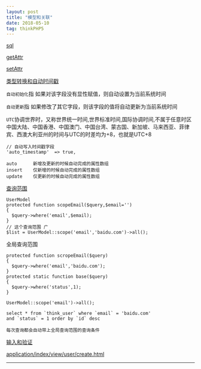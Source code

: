 ```yaml
---
layout: post
title: "模型和关联"
date: 2018-05-10
tag: thinkPHP5
---
```


[sql](https://github.com/Haixiewei/Haixiewei.github.io/blob/master/_posts/tp5.0/sql.php)

[getAttr](https://github.com/Haixiewei/Haixiewei.github.io/blob/master/_posts/tp5.0/getAttr.php)

[setAttr](https://github.com/Haixiewei/Haixiewei.github.io/blob/master/_posts/tp5.0/setAttr.php)

[类型转换和自动时间戳](https://github.com/Haixiewei/Haixiewei.github.io/blob/master/_posts/tp5.0/type.php)

`自动初始化`指 如果对该字段没有显性赋值，则自动设置为当前系统时间

`自动更新`指 如果修改了其它字段，则该字段的值将自动更新为当前系统时间

`UTC`协调世界时，又称世界统一时间,世界标准时间,国际协调时间,不属于任意时区<br>
中国大陆、中国香港、中国澳门、中国台湾、蒙古国、新加坡、马来西亚、菲律宾、西澳大利亚州的时间与UTC的时差均为+8，也就是UTC+8

```
// 自动写入时间戳字段
'auto_timestamp'  => true,
```

```
auto      新增及更新的时候自动完成的属性数组
insert    仅新增的时候自动完成的属性数组
update    仅更新的时候自动完成的属性数组
```

[查询范围](https://github.com/Haixiewei/Haixiewei.github.io/blob/master/_posts/tp5.0/scope.php)

```
UserModel
protected function scopeEmail($query,$email='')
{
  $query->where('email',$email);
}
// 这个查询范围 广
$list = UserModel::scope('email','baidu.com')->all();
```

全局查询范围

```
protected function scropeEmail($query)
{
  $query->where('email','baidu.com');
}
protected static function base($query)
{
  $query->where('status',1);
}

UserModel::scope('email')->all();

select * from `think_user` where `email` = 'baidu.com'
and `status` = 1 order by `id` desc

每次查询都会自动带上全局查询范围的查询条件
```

[输入和验证](https://github.com/Haixiewei/Haixiewei.github.io/blob/master/_posts/tp5.0/.php)

[application/index/view/user/create.html](https://github.com/Haixiewei/Haixiewei.github.io/blob/master/_posts/tp5.0/create.html)


















---------------
